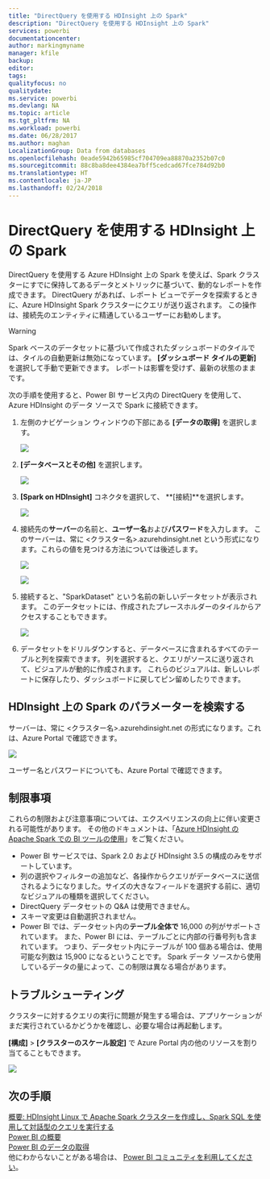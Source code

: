 ```yaml
---
title: "DirectQuery を使用する HDInsight 上の Spark"
description: "DirectQuery を使用する HDInsight 上の Spark"
services: powerbi
documentationcenter: 
author: markingmyname
manager: kfile
backup: 
editor: 
tags: 
qualityfocus: no
qualitydate: 
ms.service: powerbi
ms.devlang: NA
ms.topic: article
ms.tgt_pltfrm: NA
ms.workload: powerbi
ms.date: 06/28/2017
ms.author: maghan
LocalizationGroup: Data from databases
ms.openlocfilehash: 0eade5942b65985cf704709ea88870a2352b07c0
ms.sourcegitcommit: 88c8ba8dee4384ea7bff5cedcad67fce784d92b0
ms.translationtype: HT
ms.contentlocale: ja-JP
ms.lasthandoff: 02/24/2018
---
```

# <a name="spark-on-hdinsight-with-directquery"></a>DirectQuery を使用する HDInsight 上の Spark
DirectQuery を使用する Azure HDInsight 上の Spark を使えば、Spark クラスターにすでに保持してあるデータとメトリックに基づいて、動的なレポートを作成できます。 DirectQuery があれば、レポート ビューでデータを探索するときに、Azure HDInsight Spark クラスターにクエリが送り返されます。 この操作は、接続先のエンティティに精通しているユーザーにお勧めします。

> [!WARNING]
> Spark ベースのデータセットに基づいて作成されたダッシュボードのタイルでは、タイルの自動更新は無効になっています。 **[ダッシュボード タイルの更新]** を選択して手動で更新できます。 レポートは影響を受けず、最新の状態のままです。 
> 
> 

次の手順を使用すると、Power BI サービス内の DirectQuery を使用して、Azure HDInsight のデータ ソースで Spark に接続できます。

1. 左側のナビゲーション ウィンドウの下部にある **[データの取得]** を選択します。
   
     ![](media/spark-on-hdinsight-with-direct-connect/spark-getdata.png)
2. **[データベースとその他]** を選択します。
   
     ![](media/spark-on-hdinsight-with-direct-connect/spark-getdata-databases.png)
3. **[Spark on HDInsight]** コネクタを選択して、 **[接続]**を選択します。
   
     ![](media/spark-on-hdinsight-with-direct-connect/spark-getdata-databases-connect.png)
4. 接続先の**サーバー**の名前と、**ユーザー名**および**パスワード**を入力します。 このサーバーは、常に \<クラスター名\>.azurehdinsight.net という形式になります。これらの値を見つける方法については後述します。
   
     ![](media/spark-on-hdinsight-with-direct-connect/spark-server-name.png)
   
     ![](media/spark-on-hdinsight-with-direct-connect/spark-username.png)
5. 接続すると、"SparkDataset" という名前の新しいデータセットが表示されます。 このデータセットには、作成されたプレースホルダーのタイルからアクセスすることもできます。
   
     ![](media/spark-on-hdinsight-with-direct-connect/spark-dataset.png)
6. データセットをドリルダウンすると、データベースに含まれるすべてのテーブルと列を探索できます。 列を選択すると、クエリがソースに送り返されて、ビジュアルが動的に作成されます。 これらのビジュアルは、新しいレポートに保存したり、ダッシュボードに戻してピン留めしたりできます。

## <a name="finding-your-spark-on-hdinsight-parameters"></a>HDInsight 上の Spark のパラメーターを検索する
サーバーは、常に \<クラスター名\>.azurehdinsight.net の形式になります。これは、Azure Portal で確認できます。

![](media/spark-on-hdinsight-with-direct-connect/spark-server-name-parameter.png)

ユーザー名とパスワードについても、Azure Portal で確認できます。

## <a name="limitations"></a>制限事項
これらの制限および注意事項については、エクスペリエンスの向上に伴い変更される可能性があります。 その他のドキュメントは、「[Azure HDInsight の Apache Spark での BI ツールの使用](https://azure.microsoft.com/documentation/articles/hdinsight-apache-spark-use-bi-tools/)」をご覧ください。

* Power BI サービスでは、Spark 2.0 および HDInsight 3.5 の構成のみをサポートしています。
* 列の選択やフィルターの追加など、各操作からクエリがデータベースに送信されるようになりました。サイズの大きなフィールドを選択する前に、適切なビジュアルの種類を選択してください。
* DirectQuery データセットの Q&A は使用できません。
* スキーマ変更は自動選択されません。
* Power BI では、データセット内の**テーブル全体で** 16,000 の列がサポートされています。 また、Power BI には、テーブルごとに内部の行番号列も含まれています。 つまり、データセット内にテーブルが 100 個ある場合は、使用可能な列数は 15,900 になるということです。 Spark データ ソースから使用しているデータの量によって、この制限は異なる場合があります。

## <a name="troubleshooting"></a>トラブルシューティング
クラスターに対するクエリの実行に問題が発生する場合は、アプリケーションがまだ実行されているかどうかを確認し、必要な場合は再起動します。

**[構成]** > **[クラスターのスケール設定]** で Azure Portal 内の他のリソースを割り当てることもできます。

![](media/spark-on-hdinsight-with-direct-connect/spark-scale.png)

## <a name="next-steps"></a>次の手順
[概要: HDInsight Linux で Apache Spark クラスターを作成し、Spark SQL を使用して対話型のクエリを実行する](https://azure.microsoft.com/documentation/articles/hdinsight-apache-spark-jupyter-spark-sql)  
[Power BI の概要](service-get-started.md)  
[Power BI のデータの取得](service-get-data.md)  
他にわからないことがある場合は、 [Power BI コミュニティを利用してください](http://community.powerbi.com/)。

